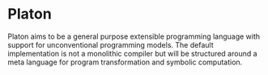 # Platon

Platon aims to be a general purpose extensible programming language
with support for unconventional programming models. The default
implementation is not a monolithic compiler but will be structured
around a meta language for program transformation and symbolic
computation.




